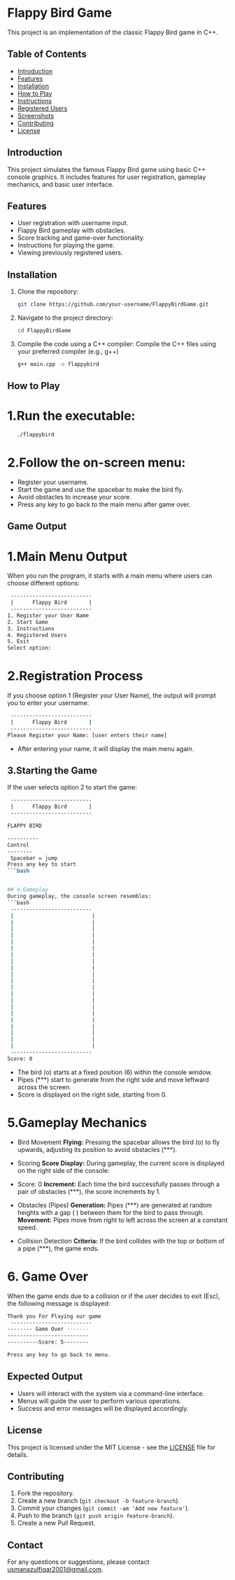 # Flappy Bird Game
This project is an implementation of the classic Flappy Bird game in C++.

## Table of Contents
- [Introduction](#introduction)
- [Features](#features)
- [Installation](#installation)
- [How to Play](#how-to-play)
- [Instructions](#instructions)
- [Registered Users](#registered-users)
- [Screenshots](#screenshots)
- [Contributing](#contributing)
- [License](#license)

## Introduction
This project simulates the famous Flappy Bird game using basic C++ console graphics. It includes features for user registration, gameplay mechanics, and basic user interface.

## Features
- User registration with username input.
- Flappy Bird gameplay with obstacles.
- Score tracking and game-over functionality.
- Instructions for playing the game.
- Viewing previously registered users.


## Installation
1. Clone the repository:
    ```sh
    git clone https://github.com/your-username/FlappyBirdGame.git
    ```
2. Navigate to the project directory:
    ```sh
    cd FlappyBirdGame
    ```
3. Compile the code using a C++ compiler:
Compile the C++ files using your preferred compiler (e.g., g++)
    ```sh
    g++ main.cpp -o flappybird
    ```

## How to Play
# 1.Run the executable:
 ```sh
    ./flappybird
  ```
# 2.Follow the on-screen menu:
- Register your username.
- Start the game and use the spacebar to make the bird fly.
- Avoid obstacles to increase your score.
- Press any key to go back to the main menu after game over.
  
## Game Output
# 1.Main Menu Output
When you run the program, it starts with a main menu where users can choose different options:
```bash
 -------------------------- 
 |      Flappy Bird       | 
 --------------------------
1. Register your User Name
2. Start Game
3. Instructions
4. Registered Users
5. Exit
Select option:
```

# 2.Registration Process
If you choose option 1 (Register your User Name), the output will prompt you to enter your username:
```bash
 -------------------------- 
 |      Flappy Bird       | 
 --------------------------
Please Register your Name: [user enters their name]
```

- After entering your name, it will display the main menu again.


## 3.Starting the Game
If the user selects option 2 to start the game:
```bash
 -------------------------- 
 |      Flappy Bird       | 
 --------------------------

FLAPPY BIRD

----------
Control 
-------- 
 Spacebar = jump
Press any key to start
```bash


## 4.Gameplay
During gameplay, the console screen resembles:
```bash
 -------------------------- 
 |                         |
 |                         |
 |                         |
 |                         |
 |                         |
 |                         |
 |                         |
 |                         |
 |                         |
 |                         |
 |                         |
 |                         |
 |                         |
 |                         |
 |                         |
 |                         |
 |                         |
 |                         |
 |                         |
 |                         |
 |                         |
 -------------------------- 
Score: 0
```
- The bird (o) starts at a fixed position (6) within the console window.
- Pipes (***) start to generate from the right side and move leftward across the screen.
- Score is displayed on the right side, starting from 0.



# 5.Gameplay Mechanics
- Bird Movement
**Flying:** Pressing the spacebar allows the bird (o) to fly upwards, adjusting its position to avoid obstacles (***).
- Scoring
**Score Display:** During gameplay, the current score is displayed on the right side of the console:
- Score: 0
**Increment:** Each time the bird successfully passes through a pair of obstacles (***), the score increments by 1.

- Obstacles (Pipes)
**Generation:** Pipes (***) are generated at random heights with a gap ( ) between them for the bird to pass through.
**Movement:** Pipes move from right to left across the screen at a constant speed.

- Collision Detection
**Criteria:** If the bird collides with the top or bottom of a pipe (***), the game ends.

  

# 6. Game Over
When the game ends due to a collision or if the user decides to exit (Esc), the following message is displayed:
```bash
Thank you For Playing our game
 --------------------------
-------- Game Over -------
--------------------------
----------Score: 5--------

Press any key to go back to menu.
```

## Expected Output
- Users will interact with the system via a command-line interface.
- Menus will guide the user to perform various operations.
- Success and error messages will be displayed accordingly.

## License
This project is licensed under the MIT License - see the [LICENSE](LICENSE) file for details.

## Contributing
1. Fork the repository.
2. Create a new branch (`git checkout -b feature-branch`).
3. Commit your changes (`git commit -am 'Add new feature'`).
4. Push to the branch (`git push origin feature-branch`).
5. Create a new Pull Request.

## Contact
For any questions or suggestions, please contact [usmanazulfiqar2001@gmail.com](mailto:usmanazulfiqar2001@gmail.com).




